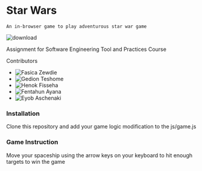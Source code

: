 # Star Wars

`An in-browser game to play adventurous star war game`

![download](https://user-images.githubusercontent.com/26666155/151783480-c36c45d6-1b7e-4936-b652-75b69ba613a9.jpg)

Assignment for Software Engineering Tool and Practices Course

Contributors

- ![Fasica Zewdie](https://github.com/fasica37)
- ![Gedion Teshome](https://github.com/gediont)
- ![Henok Fisseha](https://github.com/henokaa)
- ![Fentahun Ayana](https://github.com/fentahun-arch)
- ![Eyob Aschenaki](https://github.com/eyobashenaki)

### Installation

Clone this repository and add your game logic modification to the js/game.js

### Game Instruction

Move your spaceship using the arrow keys on your keyboard to hit enough targets to win the game
